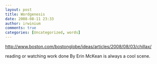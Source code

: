 ```yaml
---
layout: post
title: Wordgenesis
date: 2008-08-11 23:33
author: irwinium
comments: true
categories: [Uncategorized, words]
---
```

http://www.boston.com/bostonglobe/ideas/articles/2008/08/03/chillax/

reading or watching work done By Erin McKean is always a cool scene.
